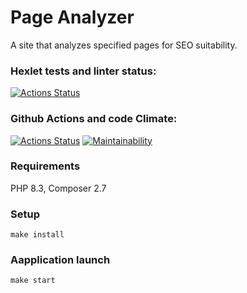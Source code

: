 # Page Analyzer

A site that analyzes specified pages for SEO suitability.

### Hexlet tests and linter status:
[![Actions Status](https://github.com/artengin/php-project-9/actions/workflows/hexlet-check.yml/badge.svg)](https://github.com/artengin/php-project-9/actions)


### Github Actions and code Climate:
[![Actions Status](https://github.com/artengin/php-project-9/actions/workflows/test.yml/badge.svg)](https://github.com/artengin/php-project-9/actions) [![Maintainability](https://api.codeclimate.com/v1/badges/206a0a5c53899063c08c/maintainability)](https://codeclimate.com/github/artengin/php-project-9/maintainability)

### Requirements
PHP 8.3, Composer 2.7

### Setup
```
make install
```

### Aapplication launch
```
make start
```